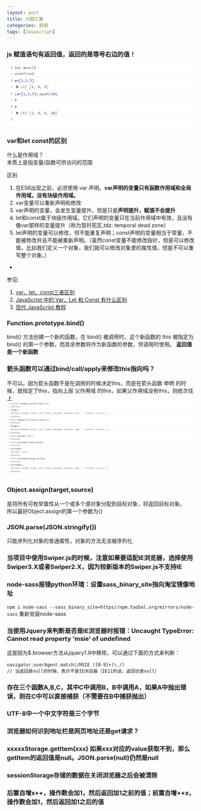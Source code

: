 ```yaml
---
layout: post
title: 问题汇集
categories: 前端
tags: [Javascript]
---
```

### js 赋值语句有返回值，返回的是等号右边的值！
![js赋值语句返回值](../assets/images/js%E8%B5%8B%E5%80%BC%E8%AF%AD%E5%8F%A5%E7%9A%84%E8%BF%94%E5%9B%9E%E5%80%BC.png)

### var和let const的区别
什么是作用域？  
本质上是指变量/函数可供访问的范围

区别  
1. 在ES6出现之前，必须使用 var 声明。**var声明的变量只有函数作用域和全局作用域，没有块级作用域。** 
2. var变量可以重新声明和修改
3. var声明的变量，会发生变量提升，但是只是**声明提升，赋值不会提升**
4. let和const属于块级作用域，它们声明的变量只在当前作用域中有效，且没有像var那样的变量提升（称为暂时死区,tdz: temporal dead zone）
5. let声明的变量可以修改，但不能重复声明；const声明的变量相当于常量，不能被修改并且不能被重新声明。（虽然const变量不能修改指针，但是可以修改值，比如我们定义一个对象，我们就可以修改对象里的属性值，但是不可以重写整个对象。）
  
*  
参见:
1. [var、let、const三者区别](https://juejin.cn/post/6925641096152399880)
2. [JavaScript 中的 Var、Let 和 Const 有什么区别](https://chinese.freecodecamp.org/news/javascript-var-let-and-const/)
3. [现代 JavaScript 教程](https://zh.javascript.info/)


### Function.prototype.bind()
bind() 方法创建一个新的函数，在 bind() 被调用时，这个新函数的 this 被指定为 bind() 的第一个参数，而其余参数将作为新函数的参数，供调用时使用。
**返回值是一个新函数**

### 箭头函数可以通过bind/call/apply来修改this指向吗？
不可以。因为箭头函数不是在调用的时候决定this，而是在箭头函数 申明 的时候，就指定了this，指向上层 父作用域 的this，如果父作用域没有this，则依次往上
![箭头函数this指向](../assets/images/%E7%AE%AD%E5%A4%B4%E5%87%BD%E6%95%B0this%E6%8C%87%E5%90%91.png)

### Object.assign(target,source)
是将所有可枚举属性从一个或多个源对象分配到目标对象，将返回目标对象。  
所以最好Object.assign的第一个参数为{}

### JSON.parse(JSON.stringify())
只能序列化对象的普通属性，对象的方法无法被序列化

### 当项目中使用Swiper.js的时候，注意如果要适配IE浏览器，选择使用Swiper3.X或者Swiper2.X，因为较新版本的Swiper.js不支持IE

### node-sass报错python环境：设置sass_binary_site指向淘宝镜像地址
```npm i node-sass --sass_binary_site=https//npm.taobal.org/mirrors/node-sass```
重新安装node-sass

### 当使用Jquery来判断是否是IE浏览器时报错：Uncaught TypeError: Cannot read property 'msie' of undefined  
这是因为$.browser方法从jquery1.9中移除，可以通过下面的方式来判断：
```
navigator.userAgent.match(/MSIE ([0-9]+)\./)
// 当返回是null的时候，表示不是IE浏览器（IE11的话，返回也是null）
```

### 存在三个函数A,B,C，其中C中调用B，B中调用A，如果A中抛出错误，则在C中可以直接捕获（不需要在B中捕获抛出）

###  UTF-8中一个中文字符是三个字节

### 浏览器如何识别地址栏是网页地址还是get请求？

### xxxxxStorage.getItem(xxx) 如果xxx对应的value获取不到，那么getItem的返回值是null。JSON.parse(null)仍然是null

### sessionStorage存储的数据在关闭浏览器之后会被清除

### 后置自增x++，操作数会加1，然后返回加1之前的值；前置自增++x，操作数会加1，然后返回加1之后的值


